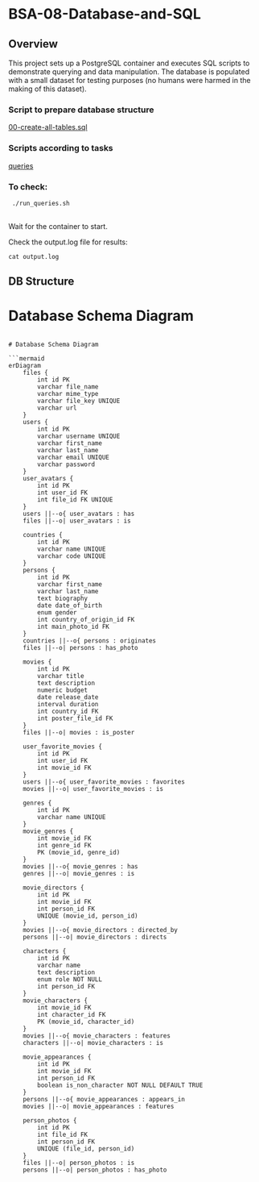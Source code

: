 # BSA-08-Database-and-SQL

## Overview

This project sets up a PostgreSQL container and executes SQL scripts to demonstrate querying and data manipulation. The database is populated with a small dataset for testing purposes (no humans were harmed in the making of this dataset).

### Script to prepare database structure

[00-create-all-tables.sql](queries-create_tables%2F00-create-all-tables.sql)

### Scripts according to tasks

[queries](queries)

### To check:

```bash
 ./run_queries.sh
 
 ```

Wait for the container to start.

Check the output.log file for results:
```
cat output.log
```
## DB Structure 
# Database Schema Diagram

```mermaid

# Database Schema Diagram

```mermaid
erDiagram
    files {
        int id PK
        varchar file_name
        varchar mime_type
        varchar file_key UNIQUE
        varchar url
    }
    users {
        int id PK
        varchar username UNIQUE
        varchar first_name
        varchar last_name
        varchar email UNIQUE
        varchar password
    }
    user_avatars {
        int id PK
        int user_id FK
        int file_id FK UNIQUE
    }
    users ||--o{ user_avatars : has
    files ||--o| user_avatars : is

    countries {
        int id PK
        varchar name UNIQUE
        varchar code UNIQUE
    }
    persons {
        int id PK
        varchar first_name
        varchar last_name
        text biography
        date date_of_birth
        enum gender
        int country_of_origin_id FK
        int main_photo_id FK
    }
    countries ||--o{ persons : originates
    files ||--o| persons : has_photo

    movies {
        int id PK
        varchar title
        text description
        numeric budget
        date release_date
        interval duration
        int country_id FK
        int poster_file_id FK
    }
    files ||--o| movies : is_poster

    user_favorite_movies {
        int id PK
        int user_id FK
        int movie_id FK
    }
    users ||--o{ user_favorite_movies : favorites
    movies ||--o| user_favorite_movies : is

    genres {
        int id PK
        varchar name UNIQUE
    }
    movie_genres {
        int movie_id FK
        int genre_id FK
        PK (movie_id, genre_id)
    }
    movies ||--o{ movie_genres : has
    genres ||--o| movie_genres : is

    movie_directors {
        int id PK
        int movie_id FK
        int person_id FK
        UNIQUE (movie_id, person_id)
    }
    movies ||--o{ movie_directors : directed_by
    persons ||--o| movie_directors : directs

    characters {
        int id PK
        varchar name
        text description
        enum role NOT NULL
        int person_id FK
    }
    movie_characters {
        int movie_id FK
        int character_id FK
        PK (movie_id, character_id)
    }
    movies ||--o{ movie_characters : features
    characters ||--o| movie_characters : is

    movie_appearances {
        int id PK
        int movie_id FK
        int person_id FK
        boolean is_non_character NOT NULL DEFAULT TRUE
    }
    persons ||--o{ movie_appearances : appears_in
    movies ||--o| movie_appearances : features

    person_photos {
        int id PK
        int file_id FK
        int person_id FK
        UNIQUE (file_id, person_id)
    }
    files ||--o| person_photos : is
    persons ||--o| person_photos : has_photo


```